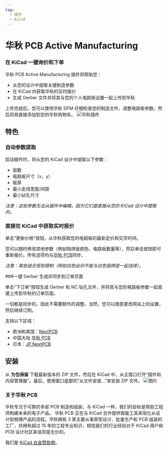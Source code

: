 ```yaml
---
tag:
  - 插件
  - KiCad
---
```


# 华秋 PCB Active Manufacturing

### 在 KiCad 一键询价和下单

华秋 PCB Active Manufacturing 插件将帮助您：

- 从您的设计中提取关键制造参数
- 在 KiCad 内获取华秋的实时报价
- 生成 Gerber 文件并将其与您的个人电路板设置一起上传到华秋

上传完成后，您可以使用华秋 DFM 仔细检查您的制造文件，调整电路板参数，然后将其直接添加到您的华秋购物车。
![华秋插件](/assets/amf.gif)

## 特色

### 自动参数提取

启动插件时，将从您的 KiCad 设计中提取以下参数：

- 层数
- 电路板尺寸（x，y）
- 板厚
- 最小走线宽度/间距
- 最小钻孔尺寸

_注意：这些参数无法从插件中编辑，因为它们是直接从您的 KiCad 设计中提取的。_

### 直接在 KiCad 中获取实时报价

单击“更新价格”按钮，从华秋获取您的电路板的最新定价和交货时间。

您可以随时修改其他参数（例如阻焊层颜色、电路板数量等），然后单击按钮即可重新报价。所有选项均与[华秋 PCB](https://www.hqpcb.com/)同步。

_注意：某些组合受到限制（例如白色丝印不能与白色阻焊层一起选择）。_

###一键 Gerber 生成并同步到订单页面

单击“下订单”按钮生成 Gerber 和 NC 钻孔文件，并将其与您的电路板参数一起直接上传到华秋的订单页面。

一切都是同步的，因此不需要额外的调整。当然，您可以随意更改网站上的设置，然后继续订购。

支持以下区域：

- 欧洲和美国：[NextPCB](https://www.nextpcb.com/pcb-quote)
- 中国大陆 [华秋 PCB](https://www.hqpcb.com/quote/)
- 日本：[JP.NextPCB](https://jp.nextpcb.com/pcb-quote#/pcb-quote/)

## 安装

从 **为包保留** 下载最新版本的 ZIP 文件，然后在 KiCad 中，从主窗口打开“插件和内容管理器”。最后，使用窗口底部的“从文件安装...”来安装 ZIP 文件。
![图片](https://github.com/HubertHQH/HQ-NextPCB/assets/125419974/97ef0ca3-380e-4f6f-a14b-6960271118fc)

### 关于华秋 PCB

华秋专注于可靠的多层 PCB 制造和组装，与 KiCad 一样，我们的目标是帮助工程师构建未来的电子产品。 华秋 PCB 正在与 KiCad 合作提供智能工具来简化从设计到物理产品的流程。华秋拥有 3 家主要从事原型设计、批量生产和 PCB 组装的工厂，并拥有超过 15 年的工程专业知识，相信我们的行业经验对于 KiCad 用户和 PCB 设计社区来说将是无价的。

我们是 [KiCad 白金赞助商](https://www.nextpcb.com/blog/kicad-nextpcb-platinum-sponsorship)。
